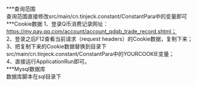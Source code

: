 ***查询范围      
查询范围直接修改src/main/cn.tinjeck.constant/ConstantPara中的变量即可  
***Cookie数据 
1、登录Q币消费记录网址：https://my.pay.qq.com/account/account_qdqb_trade_record.shtml；  
2、登录之后F12查看当前请求（request headers）的Cookie数据，复制下来；  
3、把复制下来的Cookie数据替换到目录下src/main/cn.tinjeck.constant/ConstantPara中的YOURCOOKIE变量；  
4、直接运行ApplicationRun即可。   
***Mysql数据库  
数据库脚本在sql目录下    
